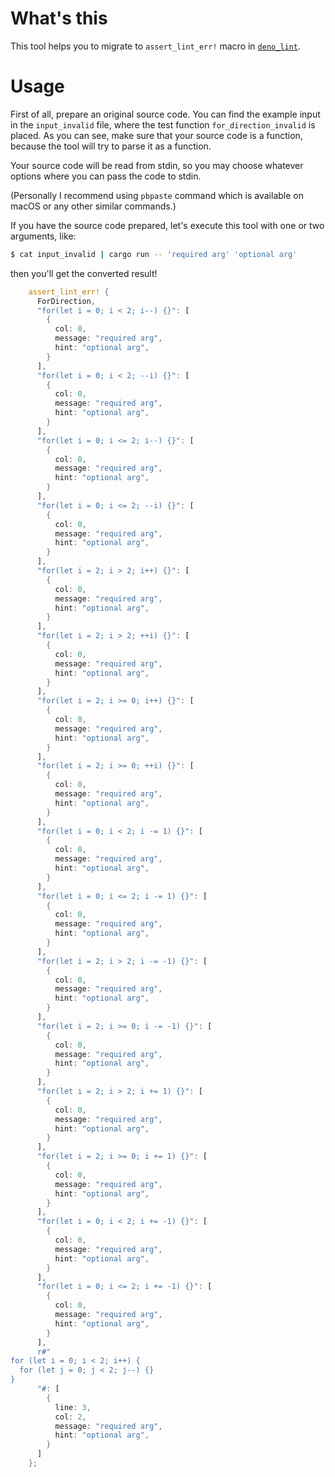 # What's this

This tool helps you to migrate to `assert_lint_err!` macro in [`deno_lint`](https://github.com/deno_land/deno_lint).

# Usage

First of all, prepare an original source code. You can find the example input in the `input_invalid` file, where the test function `for_direction_invalid` is placed. As you can see, make sure that your source code is a function, because the tool will try to parse it as a function.

Your source code will be read from stdin, so you may choose whatever options where you can pass the code to stdin.

(Personally I recommend using `pbpaste` command which is available on macOS or any other similar commands.)

If you have the source code prepared, let's execute this tool with one or two arguments, like:

```sh
$ cat input_invalid | cargo run -- 'required arg' 'optional arg'
```

then you'll get the converted result!

```rust
    assert_lint_err! {
      ForDirection,
      "for(let i = 0; i < 2; i--) {}": [
        {
          col: 0,
          message: "required arg",
          hint: "optional arg",
        }
      ],
      "for(let i = 0; i < 2; --i) {}": [
        {
          col: 0,
          message: "required arg",
          hint: "optional arg",
        }
      ],
      "for(let i = 0; i <= 2; i--) {}": [
        {
          col: 0,
          message: "required arg",
          hint: "optional arg",
        }
      ],
      "for(let i = 0; i <= 2; --i) {}": [
        {
          col: 0,
          message: "required arg",
          hint: "optional arg",
        }
      ],
      "for(let i = 2; i > 2; i++) {}": [
        {
          col: 0,
          message: "required arg",
          hint: "optional arg",
        }
      ],
      "for(let i = 2; i > 2; ++i) {}": [
        {
          col: 0,
          message: "required arg",
          hint: "optional arg",
        }
      ],
      "for(let i = 2; i >= 0; i++) {}": [
        {
          col: 0,
          message: "required arg",
          hint: "optional arg",
        }
      ],
      "for(let i = 2; i >= 0; ++i) {}": [
        {
          col: 0,
          message: "required arg",
          hint: "optional arg",
        }
      ],
      "for(let i = 0; i < 2; i -= 1) {}": [
        {
          col: 0,
          message: "required arg",
          hint: "optional arg",
        }
      ],
      "for(let i = 0; i <= 2; i -= 1) {}": [
        {
          col: 0,
          message: "required arg",
          hint: "optional arg",
        }
      ],
      "for(let i = 2; i > 2; i -= -1) {}": [
        {
          col: 0,
          message: "required arg",
          hint: "optional arg",
        }
      ],
      "for(let i = 2; i >= 0; i -= -1) {}": [
        {
          col: 0,
          message: "required arg",
          hint: "optional arg",
        }
      ],
      "for(let i = 2; i > 2; i += 1) {}": [
        {
          col: 0,
          message: "required arg",
          hint: "optional arg",
        }
      ],
      "for(let i = 2; i >= 0; i += 1) {}": [
        {
          col: 0,
          message: "required arg",
          hint: "optional arg",
        }
      ],
      "for(let i = 0; i < 2; i += -1) {}": [
        {
          col: 0,
          message: "required arg",
          hint: "optional arg",
        }
      ],
      "for(let i = 0; i <= 2; i += -1) {}": [
        {
          col: 0,
          message: "required arg",
          hint: "optional arg",
        }
      ],
      r#"
for (let i = 0; i < 2; i++) {
  for (let j = 0; j < 2; j--) {}
}
      "#: [
        {
          line: 3,
          col: 2,
          message: "required arg",
          hint: "optional arg",
        }
      ]
    };
```



